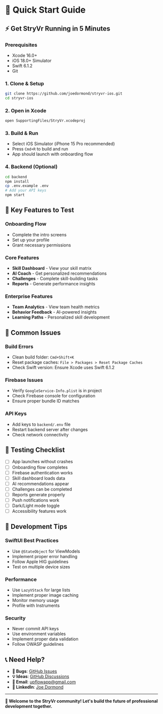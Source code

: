 # 🚀 Quick Start Guide

## ⚡ Get StryVr Running in 5 Minutes

### Prerequisites
- Xcode 16.0+ 
- iOS 18.0+ Simulator
- Swift 6.1.2
- Git

### 1. Clone & Setup
```bash
git clone https://github.com/joedormond/stryvr-ios.git
cd stryvr-ios
```

### 2. Open in Xcode
```bash
open SupportingFiles/StryVr.xcodeproj
```

### 3. Build & Run
- Select iOS Simulator (iPhone 15 Pro recommended)
- Press `Cmd+R` to build and run
- App should launch with onboarding flow

### 4. Backend (Optional)
```bash
cd backend
npm install
cp .env.example .env
# Add your API keys
npm start
```

## 🎯 Key Features to Test

### **Onboarding Flow**
- Complete the intro screens
- Set up your profile
- Grant necessary permissions

### **Core Features**
- **Skill Dashboard** - View your skill matrix
- **AI Coach** - Get personalized recommendations  
- **Challenges** - Complete skill-building tasks
- **Reports** - Generate performance insights

### **Enterprise Features**
- **Team Analytics** - View team health metrics
- **Behavior Feedback** - AI-powered insights
- **Learning Paths** - Personalized skill development

## 🐛 Common Issues

### **Build Errors**
- Clean build folder: `Cmd+Shift+K`
- Reset package caches: `File > Packages > Reset Package Caches`
- Check Swift version: Ensure Xcode uses Swift 6.1.2

### **Firebase Issues**
- Verify `GoogleService-Info.plist` is in project
- Check Firebase console for configuration
- Ensure proper bundle ID matches

### **API Keys**
- Add keys to `backend/.env` file
- Restart backend server after changes
- Check network connectivity

## 📱 Testing Checklist

- [ ] App launches without crashes
- [ ] Onboarding flow completes
- [ ] Firebase authentication works
- [ ] Skill dashboard loads data
- [ ] AI recommendations appear
- [ ] Challenges can be completed
- [ ] Reports generate properly
- [ ] Push notifications work
- [ ] Dark/Light mode toggle
- [ ] Accessibility features work

## 🔧 Development Tips

### **SwiftUI Best Practices**
- Use `@StateObject` for ViewModels
- Implement proper error handling
- Follow Apple HIG guidelines
- Test on multiple device sizes

### **Performance**
- Use `LazyVStack` for large lists
- Implement proper image caching
- Monitor memory usage
- Profile with Instruments

### **Security**
- Never commit API keys
- Use environment variables
- Implement proper data validation
- Follow OWASP guidelines

## 📞 Need Help?

- **🐛 Bugs**: [GitHub Issues](https://github.com/joedormond/stryvr-ios/issues)
- **💡 Ideas**: [GitHub Discussions](https://github.com/joedormond/stryvr-ios/discussions)
- **📧 Email**: upflowapp@gmail.com
- **💼 LinkedIn**: [Joe Dormond](https://linkedin.com/in/joedormond)

---

**🎉 Welcome to the StryVr community! Let's build the future of professional development together.** 